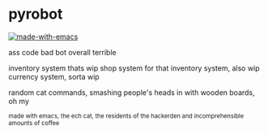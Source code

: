# pyrobot

[![made-with-emacs](https://img.shields.io/badge/made%20with-emacs-993399.svg)](https://www.gnu.org/software/emacs/)

ass code bad bot overall terrible

inventory system thats wip
shop system for that inventory system, also wip
currency system, sorta wip

random cat commands, smashing people's heads in with wooden boards, oh my



<sup>made with emacs, the ech cat, the residents of the hackerden and incomprehensible amounts of coffee</sup>
